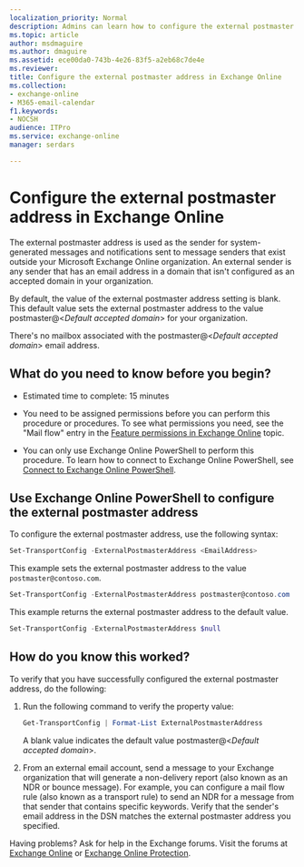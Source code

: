 ```yaml
---
localization_priority: Normal
description: Admins can learn how to configure the external postmaster email address in Exchange Online.
ms.topic: article
author: msdmaguire
ms.author: dmaguire
ms.assetid: ece00da0-743b-4e26-83f5-a2eb68c7de4e
ms.reviewer: 
title: Configure the external postmaster address in Exchange Online
ms.collection: 
- exchange-online
- M365-email-calendar
f1.keywords:
- NOCSH
audience: ITPro
ms.service: exchange-online
manager: serdars

---
```


# Configure the external postmaster address in Exchange Online

The external postmaster address is used as the sender for system-generated messages and notifications sent to message senders that exist outside your Microsoft Exchange Online organization. An external sender is any sender that has an email address in a domain that isn't configured as an accepted domain in your organization.

By default, the value of the external postmaster address setting is blank. This default value sets the external postmaster address to the value postmaster@\<_Default accepted domain_\> for your organization.

There's no mailbox associated with the postmaster@\<_Default accepted domain_\> email address.

## What do you need to know before you begin?

- Estimated time to complete: 15 minutes

- You need to be assigned permissions before you can perform this procedure or procedures. To see what permissions you need, see the "Mail flow" entry in the [Feature permissions in Exchange Online](../permissions-exo/feature-permissions.md) topic.

- You can only use Exchange Online PowerShell to perform this procedure. To learn how to connect to Exchange Online PowerShell, see [Connect to Exchange Online PowerShell](https://docs.microsoft.com/powershell/exchange/connect-to-exchange-online-powershell).


## Use Exchange Online PowerShell to configure the external postmaster address

To configure the external postmaster address, use the following syntax:

```powershell
Set-TransportConfig -ExternalPostmasterAddress <EmailAddress>
```

This example sets the external postmaster address to the value `postmaster@contoso.com`.

```powershell
Set-TransportConfig -ExternalPostmasterAddress postmaster@contoso.com
```

This example returns the external postmaster address to the default value.

```powershell
Set-TransportConfig -ExternalPostmasterAddress $null
```

## How do you know this worked?

To verify that you have successfully configured the external postmaster address, do the following:

1. Run the following command to verify the property value:

   ```powershell
   Get-TransportConfig | Format-List ExternalPostmasterAddress
   ```

   A blank value indicates the default value postmaster@\<_Default accepted domain_\>.

2. From an external email account, send a message to your Exchange organization that will generate a non-delivery report (also known as an NDR or bounce message). For example, you can configure a mail flow rule (also known as a transport rule) to send an NDR for a message from that sender that contains specific keywords. Verify that the sender's email address in the DSN matches the external postmaster address you specified.

Having problems? Ask for help in the Exchange forums. Visit the forums at [Exchange Online](https://docs.microsoft.com/answers/topics/office-exchange-server-itpro.html) or [Exchange Online Protection](https://social.technet.microsoft.com/forums/forefront/home?forum=FOPE).
